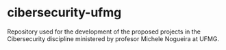 # cibersecurity-ufmg

Repository used for the development of the proposed projects in the Cibersecurity discipline
ministered by profesor Michele Nogueira at UFMG.
